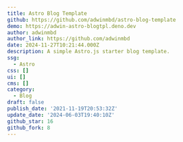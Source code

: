 ```yaml
---
title: Astro Blog Template
github: https://github.com/adwinmbd/astro-blog-template
demo: https://adwin-astro-blogtpl.deno.dev
author: adwinmbd
author_link: https://github.com/adwinmbd
date: 2024-11-27T10:21:44.000Z
description: A simple Astro.js starter blog template.
ssg:
  - Astro
css: []
ui: []
cms: []
category:
  - Blog
draft: false
publish_date: '2021-11-19T20:53:32Z'
update_date: '2024-06-03T19:40:10Z'
github_star: 16
github_fork: 8
---
```


